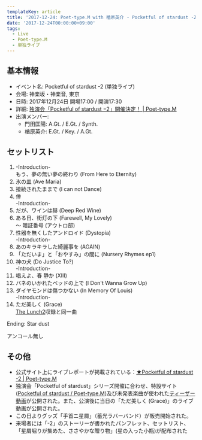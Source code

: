 ```yaml
---
templateKey: article
title: '2017-12-24: Poet-type.M with 楢原英介 - Pocketful of stardust -2 at 神楽坂・神楽音'
date: '2017-12-24T00:00:00+09:00'
tags:
  - Live
  - Poet-type.M
  - 単独ライブ
---
```

## 基本情報

* イベント名: Pocketful of stardust -2 (単独ライブ)
* 会場: 神楽坂・神楽音, 東京
* 日時: 2017年12月24日 開場17:00 / 開演17:30
* 詳細: [独演会「Pocketful of stardust −2」開催決定！ | Poet-type.M](http://ptm-net.com/2017/10/11/4018)
* 出演メンバー:
  * 門田匡陽: A.Gt. / E.Gt. / Synth.
  * 楢原英介: E.Gt. / Key. / A.Gt.

## セットリスト

1. -Introduction-  
    もう、夢の無い夢の終わり (From Here to Eternity)
1. 氷の皿 (Ave Maria) 
1. 接続されたままで (I can not Dance)
1. 倖  
    -Introduction-
1. だが、ワインは赫 (Deep Red Wine)
1. ある日、街灯の下 (Farewell, My Lovely)  
    〜 暗証番号 (アウトロ部)
1. 性器を無くしたアンドロイド (Dystopia)  
    -Introduction-
1. あのキラキラした綺麗事を (AGAIN)
1. 「ただいま」と「おやすみ」の間に (Nursery Rhymes ep1)
1. 神の犬 (Do Justice To?)  
    -Introduction-
1. 唱えよ、春 静か (XIII)
1. バネのいかれたベッドの上で (I Don't Wanna Grow Up)
1. ダイヤモンドは傷つかない (In Memory Of Louis)  
    -Introduction-
1. ただ美しく (Grace)  
    [The Lunch2](/entry/2013/10/02/000000_1)収録と同一曲

Ending: Star dust

アンコール無し

## その他

- 公式サイト上にライブレポートが掲載されている：[★Pocketful of stardust \-2 \| Poet\-type\.M](http://ptm-net.com/report/2017/12/24/4250)
- 独演会「Pocketful of stardust」シリーズ開催に合わせ、特設サイト ([Pocketful of stardust / Poet\-type\.M](http://ptm-net.com/story/pos/))及び未発表楽曲が使われた[ティーザー動画](https://www.youtube.com/watch?v=MDaaHbtF5kQ)が公開された。また、公演後に当日の「ただ美しく (Grace)」のライブ動画が公開された。
- この日よりグッズ「手首ニ星屑」（蓄光ラバーバンド）が販売開始された。
- 来場者には「-2」のストーリーが書かれたパンフレット、セットリスト、「星屑堀りが集めた、ささやかな贈り物」(星の入った小瓶)が配布された

